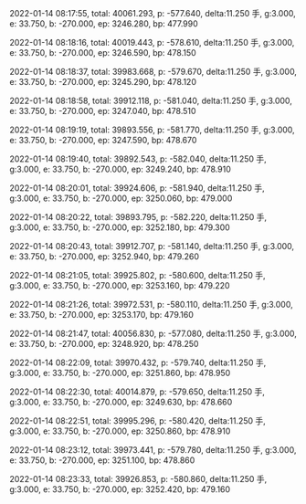 2022-01-14 08:17:55, total: 40061.293, p: -577.640, delta:11.250 手, g:3.000, e: 33.750, b: -270.000, ep: 3246.280, bp: 477.990

2022-01-14 08:18:16, total: 40019.443, p: -578.610, delta:11.250 手, g:3.000, e: 33.750, b: -270.000, ep: 3246.590, bp: 478.150

2022-01-14 08:18:37, total: 39983.668, p: -579.670, delta:11.250 手, g:3.000, e: 33.750, b: -270.000, ep: 3245.290, bp: 478.120

2022-01-14 08:18:58, total: 39912.118, p: -581.040, delta:11.250 手, g:3.000, e: 33.750, b: -270.000, ep: 3247.040, bp: 478.510

2022-01-14 08:19:19, total: 39893.556, p: -581.770, delta:11.250 手, g:3.000, e: 33.750, b: -270.000, ep: 3247.590, bp: 478.670

2022-01-14 08:19:40, total: 39892.543, p: -582.040, delta:11.250 手, g:3.000, e: 33.750, b: -270.000, ep: 3249.240, bp: 478.910

2022-01-14 08:20:01, total: 39924.606, p: -581.940, delta:11.250 手, g:3.000, e: 33.750, b: -270.000, ep: 3250.060, bp: 479.000

2022-01-14 08:20:22, total: 39893.795, p: -582.220, delta:11.250 手, g:3.000, e: 33.750, b: -270.000, ep: 3252.180, bp: 479.300

2022-01-14 08:20:43, total: 39912.707, p: -581.140, delta:11.250 手, g:3.000, e: 33.750, b: -270.000, ep: 3252.940, bp: 479.260

2022-01-14 08:21:05, total: 39925.802, p: -580.600, delta:11.250 手, g:3.000, e: 33.750, b: -270.000, ep: 3253.160, bp: 479.220

2022-01-14 08:21:26, total: 39972.531, p: -580.110, delta:11.250 手, g:3.000, e: 33.750, b: -270.000, ep: 3253.170, bp: 479.160

2022-01-14 08:21:47, total: 40056.830, p: -577.080, delta:11.250 手, g:3.000, e: 33.750, b: -270.000, ep: 3248.920, bp: 478.250

2022-01-14 08:22:09, total: 39970.432, p: -579.740, delta:11.250 手, g:3.000, e: 33.750, b: -270.000, ep: 3251.860, bp: 478.950

2022-01-14 08:22:30, total: 40014.879, p: -579.650, delta:11.250 手, g:3.000, e: 33.750, b: -270.000, ep: 3249.630, bp: 478.660

2022-01-14 08:22:51, total: 39995.296, p: -580.420, delta:11.250 手, g:3.000, e: 33.750, b: -270.000, ep: 3250.860, bp: 478.910

2022-01-14 08:23:12, total: 39973.441, p: -579.780, delta:11.250 手, g:3.000, e: 33.750, b: -270.000, ep: 3251.100, bp: 478.860

2022-01-14 08:23:33, total: 39926.853, p: -580.860, delta:11.250 手, g:3.000, e: 33.750, b: -270.000, ep: 3252.420, bp: 479.160